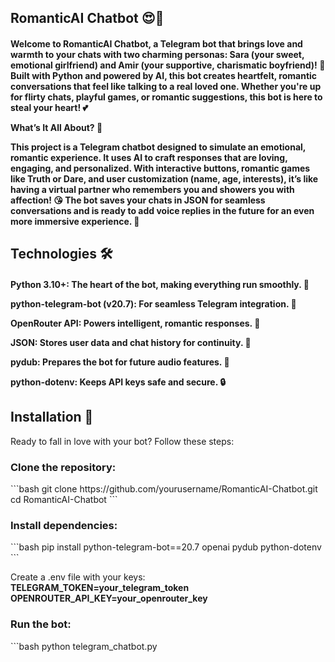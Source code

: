 <h2>RomanticAI Chatbot 😍💬</h2>

<h4>
Welcome to RomanticAI Chatbot, a Telegram bot that brings love and warmth to your chats with two charming personas: Sara (your sweet, emotional girlfriend) and Amir (your supportive, charismatic boyfriend)! 🌹 Built with Python and powered by AI, this bot creates heartfelt, romantic conversations that feel like talking to a real loved one. Whether you're up for flirty chats, playful games, or romantic suggestions, this bot is here to steal your heart! 💕


What’s It All About? 💞

This project is a Telegram chatbot designed to simulate an emotional, romantic experience. It uses AI to craft responses that are loving, engaging, and personalized. With interactive buttons, romantic games like Truth or Dare, and user customization (name, age, interests), it’s like having a virtual partner who remembers you and showers you with affection! 😘 The bot saves your chats in JSON for seamless conversations and is ready to add voice replies in the future for an even more immersive experience. 🚀

</h4>

<h2>
Technologies 🛠️
</h2>

<h4>


Python 3.10+: The heart of the bot, making everything run smoothly. 🐍



python-telegram-bot (v20.7): For seamless Telegram integration. 📱



OpenRouter API: Powers intelligent, romantic responses. 🤖



JSON: Stores user data and chat history for continuity. 📁



pydub: Prepares the bot for future audio features. 🎵


python-dotenv: Keeps API keys safe and secure. 🔒
</h4>




<h2> Installation 🚀 </h2>

Ready to fall in love with your bot? Follow these steps:  

<h3>Clone the repository:  </h3>
```bash
git clone https://github.com/yourusername/RomanticAI-Chatbot.git
cd RomanticAI-Chatbot
```


<h3>Install dependencies:  </h3>
```bash
pip install python-telegram-bot==20.7 openai pydub python-dotenv
```



Create a .env file with your keys:  <b> TELEGRAM_TOKEN=your_telegram_token
OPENROUTER_API_KEY=your_openrouter_key </b>


<h3>Run the bot: </h3>
```bash
python telegram_chatbot.py

```









